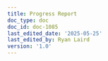 ```yaml
---
title: Progress Report
doc_type: doc
doc_id: doc-1085
last_edited_date: '2025-05-25'
last_edited_by: Ryan Laird
version: '1.0'
---
```



